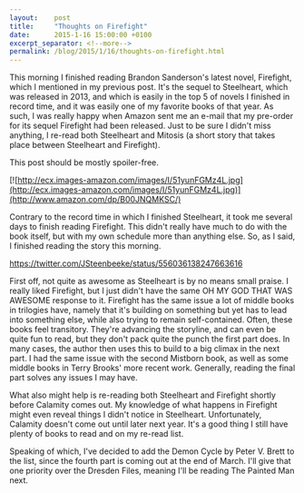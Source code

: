 ```yaml
---
layout:    post
title:     "Thoughts on Firefight"
date:      2015-1-16 15:00:00 +0100
excerpt_separator: <!--more-->
permalink: /blog/2015/1/16/thoughts-on-firefight.html
---
```


This morning I finished reading Brandon Sanderson's latest novel, Firefight, which I mentioned in my previous post. It's the sequel to Steelheart, which was released in 2013, and which is easily in the top 5 of novels I finished in record time, and it was easily one of my favorite books of that year. As such, I was really happy when Amazon sent me an e-mail that my pre-order for its sequel Firefight had been released. Just to be sure I didn't miss anything, I re-read both Steelheart and Mitosis (a short story that takes place between Steelheart and Firefight).

<!--more-->
This post should be mostly spoiler-free.

[![http://ecx.images-amazon.com/images/I/51yunFGMz4L.jpg](http://ecx.images-amazon.com/images/I/51yunFGMz4L.jpg)](http://www.amazon.com/dp/B00JNQMKSC/)

Contrary to the record time in which I finished Steelheart, it took me several days to finish reading Firefight. This didn't really have much to do with the book itself, but with my own schedule more than anything else. So, as I said, I finished reading the story this morning.

https://twitter.com/JSteenbeeke/status/556036138247663616

First off, not quite as awesome as Steelheart is by no means small praise. I really liked Firefight, but I just didn't have the same OH MY GOD THAT WAS AWESOME response to it. Firefight has the same issue a lot of middle books in trilogies have, namely that it's building on something but yet has to lead into something else, while also trying to remain self-contained. Often, these books feel transitory. They're advancing the storyline, and can even be quite fun to read, but they don't pack quite the punch the first part does. In many cases, the author then uses this to build to a big climax in the next part. I had the same issue with the second Mistborn book, as well as some middle books in Terry Brooks' more recent work. Generally, reading the final part solves any issues I may have.

What also might help is re-reading both Steelheart and Firefight shortly before Calamity comes out. My knowledge of what happens in Firefight might even reveal things I didn't notice in Steelheart. Unfortunately, Calamity doesn't come out until later next year. It's a good thing I still have plenty of books to read and on my re-read list.

Speaking of which, I've decided to add the Demon Cycle by Peter V. Brett to the list, since the fourth part is coming out at the end of March. I'll give that one priority over the Dresden Files, meaning I'll be reading The Painted Man next.
